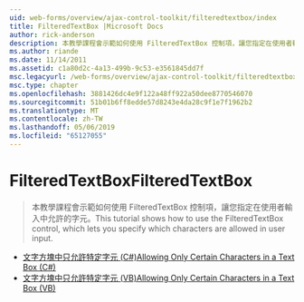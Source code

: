 ```yaml
---
uid: web-forms/overview/ajax-control-toolkit/filteredtextbox/index
title: FilteredTextBox |Microsoft Docs
author: rick-anderson
description: 本教學課程會示範如何使用 FilteredTextBox 控制項，讓您指定在使用者輸入中允許的字元。
ms.author: riande
ms.date: 11/14/2011
ms.assetid: c1a80d2c-4a13-499b-9c53-e3561845dd7f
msc.legacyurl: /web-forms/overview/ajax-control-toolkit/filteredtextbox
msc.type: chapter
ms.openlocfilehash: 3881426dc4e9f122a48ff922a50dee8770546070
ms.sourcegitcommit: 51b01b6ff8edde57d8243e4da28c9f1e7f1962b2
ms.translationtype: MT
ms.contentlocale: zh-TW
ms.lasthandoff: 05/06/2019
ms.locfileid: "65127055"
---
```

# <a name="filteredtextbox"></a><span data-ttu-id="ccdca-103">FilteredTextBox</span><span class="sxs-lookup"><span data-stu-id="ccdca-103">FilteredTextBox</span></span>

> <span data-ttu-id="ccdca-104">本教學課程會示範如何使用 FilteredTextBox 控制項，讓您指定在使用者輸入中允許的字元。</span><span class="sxs-lookup"><span data-stu-id="ccdca-104">This tutorial shows how to use the FilteredTextBox control, which lets you specify which characters are allowed in user input.</span></span>

- [<span data-ttu-id="ccdca-105">文字方塊中只允許特定字元 (C#)</span><span class="sxs-lookup"><span data-stu-id="ccdca-105">Allowing Only Certain Characters in a Text Box (C#)</span></span>](allowing-only-certain-characters-in-a-text-box-cs.md)
- [<span data-ttu-id="ccdca-106">文字方塊中只允許特定字元 (VB)</span><span class="sxs-lookup"><span data-stu-id="ccdca-106">Allowing Only Certain Characters in a Text Box (VB)</span></span>](allowing-only-certain-characters-in-a-text-box-vb.md)
